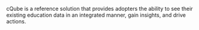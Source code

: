 cQube is a reference solution that provides adopters the ability to see their existing education data in an integrated manner, gain insights, and drive actions.
